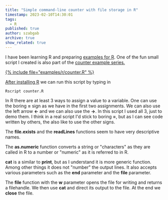 ```yaml
---
title: "Simple command-line counter with file storage in R"
timestamp: 2023-02-10T14:30:01
tags:
  - R
published: true
author: szabgab
archive: true
show_related: true
---
```



I have been learning R and preparing [examples for R](https://code-maven.com/slides/r/). One of the fun small script I created is also part of the <a href="/counter">counter example series.


{% include file="examples/r/counter.R" %}

After [installing R](https://cran.r-project.org/) we can run this script by typing in

```
Rscript counter.R
```

In R there are at least 3 ways to assign a value to a variable. One can use the boring <b>=</b> sign as we have in the first two assignments.
We can also use the left arrow <b>&lt;-</b> and we can also use the <b>-&gt;</b>. In this script I used all 3, just to demo them. I think in a real script I'd stick to boring <b>=</b>, but as I can see code written by others, the also like to use the other signs.

The <b>file.exists</b> and the <b>readLines</b> functions seem to have very descriptive names.

The <b>as.numeric</b> function converts a string or "characters" as they are called in R to a number or "numeric" as it is referred to in R.

<b>cat</b> is a similar to <b>print</b>, but as I understand it is more generic function. Among other things it does not "number" the output lines. It also accepts various parameters such as the <b>end</b> parameter and the <b>file</b> parameter.

The <b>file</b> function with the <b>w</b> parameter opens the file for writing and returns a filehandle. We then use <b>cat</b> and direct its output to the file. At the end we <b>close</b> the file.


